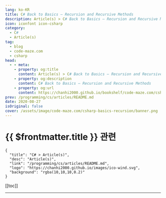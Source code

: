 ```yaml
---
lang: ko-KR
title: C# Back to Basics – Recursion and Recursive Methods
description: Article(s) > C# Back to Basics – Recursion and Recursive Methods
icon: iconfont icon-csharp
category: 
  - C#
  - Article(s)
tag: 
  - blog
  - code-maze.com
  - csharp
head:  
  - - meta:
    - property: og:title
      content: Article(s) > C# Back to Basics – Recursion and Recursive Methods
    - property: og:description
      content: C# Back to Basics – Recursion and Recursive Methods
    - property: og:url
      content: https://chanhi2000.github.io/bookshelf/code-maze.com/csharp-basics-recursion.html
prev: /programming/cs/articles/README.md
date: 2020-08-27
isOriginal: false
cover: /assets/image/code-maze.com/csharp-basics-recursion/banner.png
---
```


# {{ $frontmatter.title }} 관련

```component VPCard
{
  "title": "C# > Article(s)",
  "desc": "Article(s)",
  "link": "/programming/cs/articles/README.md",
  "logo": "https://chanhi2000.github.io/images/ico-wind.svg",
  "background": "rgba(10,10,10,0.2)"
}
```

[[toc]]

---

<SiteInfo
  name="C# Back to Basics – Recursion and Recursive Methods"
  desc="Learn how to use Recursion and Recursive Methods in C#. And, what is the difference between regular methods and recursive ones."
  url="https://code-maze.com/csharp-basics-recursion/"
  logo="/assets/image/code-maze.com/favicon.png"
  preview="/assets/image/code-maze.com/csharp-basics-recursion/banner.png"/>

<!-- TODO: 작성 -->
